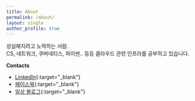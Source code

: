 ```yaml
---
title: About
permalink: /about/
layout: single
author_profile: true
---
```

성실해지려고 노력하는 사람.    
CS, 네트워크, 쿠버네티스, 파이썬.. 등등 클라우드 관련 인프라를 공부하고 있습니다.    

**Contacts**
* [LinkedIn](https://www.linkedin.com/in/soojinlee-oncloud/){:target="_blank"}
* [페이스북](https://www.facebook.com/soojinleeoncloud/){:target="_blank"}
* [일상 블로그](https://blog.naver.com/lifeoncloud/){:target="_blank"}